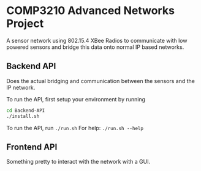 # COMP3210 Advanced Networks Project

A sensor network using 802.15.4 XBee Radios to communicate with low powered sensors and bridge this data onto normal IP based networks.

## Backend API
Does the actual bridging and communication between the sensors and the IP network.

To run the API, first setup your environment by running
```bash
cd Backend-API
./install.sh
```
To run the API, run `./run.sh`
For help: `./run.sh --help`

## Frontend API
Something pretty to interact with the network with a GUI.
